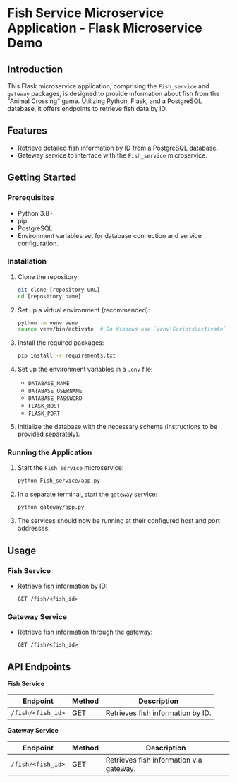# Fish Service Microservice Application - Flask Microservice Demo

## Introduction

This Flask microservice application, comprising the `Fish_service` and `gateway` packages, is designed to provide information about fish from the "Animal Crossing" game. Utilizing Python, Flask, and a PostgreSQL database, it offers endpoints to retrieve fish data by ID.

## Features

- Retrieve detailed fish information by ID from a PostgreSQL database.
- Gateway service to interface with the `Fish_service` microservice.

## Getting Started

### Prerequisites

- Python 3.8+
- pip
- PostgreSQL
- Environment variables set for database connection and service configuration.

### Installation

1. Clone the repository:
   ```sh
   git clone [repository URL]
   cd [repository name]
   ```

2. Set up a virtual environment (recommended):
   ```sh
   python -m venv venv
   source venv/bin/activate  # On Windows use `venv\Scripts\activate`
   ```

3. Install the required packages:
   ```sh
   pip install -r requirements.txt
   ```

4. Set up the environment variables in a `.env` file:
   - `DATABASE_NAME`
   - `DATABASE_USERNAME`
   - `DATABASE_PASSWORD`
   - `FLASK_HOST`
   - `FLASK_PORT`

5. Initialize the database with the necessary schema (instructions to be provided separately).

### Running the Application

1. Start the `Fish_service` microservice:
   ```sh
   python Fish_service/app.py
   ```

2. In a separate terminal, start the `gateway` service:
   ```sh
   python gateway/app.py
   ```

3. The services should now be running at their configured host and port addresses.

## Usage

### Fish Service

- Retrieve fish information by ID:
  ```
  GET /fish/<fish_id>
  ```

### Gateway Service

- Retrieve fish information through the gateway:
  ```
  GET /fish/<fish_id>
  ```

## API Endpoints

**Fish Service**

| Endpoint         | Method | Description                        |
|------------------|--------|------------------------------------|
| `/fish/<fish_id>`| GET    | Retrieves fish information by ID.  |

**Gateway Service**

| Endpoint         | Method | Description                            |
|------------------|--------|----------------------------------------|
| `/fish/<fish_id>`| GET    | Retrieves fish information via gateway.|
